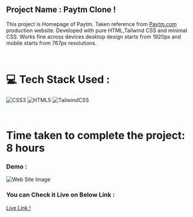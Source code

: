 
## Project Name : **Paytm Clone !**

This project is Homepage of Paytm. Taken reference from [Paytm.com](https://paytm.com/) production website.  Developed with pure HTML,Tailwind CSS and minimal CSS.
Works fine across devices desktop design starts from 1920px and mobile starts from 767px resolutions.

</br>

# 💻 Tech Stack Used :

![CSS3](https://img.shields.io/badge/css3-%231572B6.svg?style=for-the-badge&logo=css3&logoColor=white) ![HTML5](https://img.shields.io/badge/html5-%23E34F26.svg?style=for-the-badge&logo=html5&logoColor=white) ![TailwindCSS](https://img.shields.io/badge/tailwindcss-%2338B2AC.svg?style=for-the-badge&logo=tailwind-css&logoColor=white)

</br>

# Time taken to complete the project: 8 hours

### Demo :

![Web Site Image](./Assets/screencapture-127-0-0-1-5500-index-html-2022-08-20-18_32_06.png)

### You can Check it Live on Below Link :

[Live Link !](https://paytm-new.netlify.app/)
